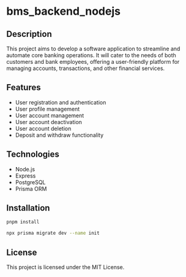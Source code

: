 # bms_backend_nodejs

## Description

This project aims to develop a software application to streamline and automate core banking operations. It will cater to the needs of both customers and bank employees, offering a user-friendly platform for managing accounts, transactions, and other financial services.

## Features

- User registration and authentication
- User profile management
- User account management
- User account deactivation
- User account deletion
- Deposit and withdraw functionality

## Technologies

- Node.js
- Express
- PostgreSQL
- Prisma ORM

## Installation

``` bash
pnpm install 

npx prisma migrate dev --name init
```

## License

This project is licensed under the MIT License.

